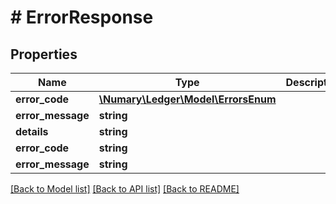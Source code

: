 # # ErrorResponse

## Properties

Name | Type | Description | Notes
------------ | ------------- | ------------- | -------------
**error_code** | [**\Numary\Ledger\Model\ErrorsEnum**](ErrorsEnum.md) |  | [optional]
**error_message** | **string** |  | [optional]
**details** | **string** |  | [optional]
**error_code** | **string** |  |
**error_message** | **string** |  | [optional]

[[Back to Model list]](../../README.md#models) [[Back to API list]](../../README.md#endpoints) [[Back to README]](../../README.md)
